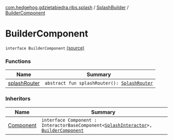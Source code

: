 [com.hedgehog.gdzietabiedra.ribs.splash](../../index.md) / [SplashBuilder](../index.md) / [BuilderComponent](./index.md)

# BuilderComponent

`interface BuilderComponent` [(source)](https://github.com/asvid/GdzieTaBiedra/tree/master/app/src/main/java/com/hedgehog/gdzietabiedra/ribs/splash/SplashBuilder.kt#L97)

### Functions

| Name | Summary |
|---|---|
| [splashRouter](splash-router.md) | `abstract fun splashRouter(): `[`SplashRouter`](../../-splash-router/index.md) |

### Inheritors

| Name | Summary |
|---|---|
| [Component](../-component/index.md) | `interface Component : InteractorBaseComponent<`[`SplashInteractor`](../../-splash-interactor/index.md)`>, `[`BuilderComponent`](./index.md) |

